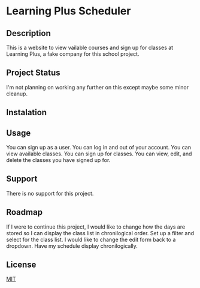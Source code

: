 # Learning Plus Scheduler

## Description
This is a website to view vailable courses and sign up for classes at Learning Plus, a fake company for this school project.

## Project Status
I'm not planning on working any further on this except maybe some minor cleanup.

## Instalation


## Usage
You can sign up as a user. You can log in and out of your account. You can view available classes. You can sign up for classes. You can view, edit, and delete the classes you have signed up for.

## Support
There is no support for this project.

## Roadmap
If I were to continue this project, I would like to change how the days are stored so I can display the class list in chronilogical order. Set up a filter and select for the class list. I would like to change the edit form back to a dropdown. Have my schedule display chronilogically.

## License
[MIT](https://choosealicense.com/licenses/mit/)
